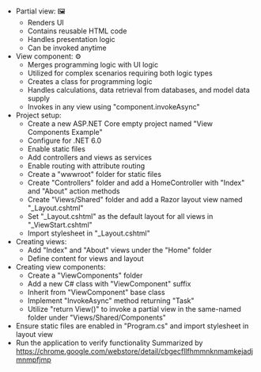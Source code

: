 - Partial view: 🖼️
  - Renders UI
  - Contains reusable HTML code
  - Handles presentation logic
  - Can be invoked anytime
- View component: ⚙️
  - Merges programming logic with UI logic
  - Utilized for complex scenarios requiring both logic types
  - Creates a class for programming logic
  - Handles calculations, data retrieval from databases, and model data supply
  - Invokes in any view using "component.invokeAsync"
- Project setup:
  - Create a new ASP.NET Core empty project named "View Components Example"
  - Configure for .NET 6.0
  - Enable static files
  - Add controllers and views as services
  - Enable routing with attribute routing
  - Create a "wwwroot" folder for static files
  - Create "Controllers" folder and add a HomeController with "Index" and "About" action methods
  - Create "Views/Shared" folder and add a Razor layout view named "_Layout.cshtml"
  - Set "_Layout.cshtml" as the default layout for all views in "_ViewStart.cshtml"
  - Import stylesheet in "_Layout.cshtml"
- Creating views:
  - Add "Index" and "About" views under the "Home" folder
  - Define content for views and layout
- Creating view components:
  - Create a "ViewComponents" folder
  - Add a new C# class with "ViewComponent" suffix
  - Inherit from "ViewComponent" base class
  - Implement "InvokeAsync" method returning "Task<IViewComponentResult>"
  - Utilize "return View()" to invoke a partial view in the same-named folder under "Views/Shared/Components"
- Ensure static files are enabled in "Program.cs" and import stylesheet in layout view
- Run the application to verify functionality
Summarized by https://chrome.google.com/webstore/detail/cbgecfllfhmmnknmamkejadjmnmpfjmp
